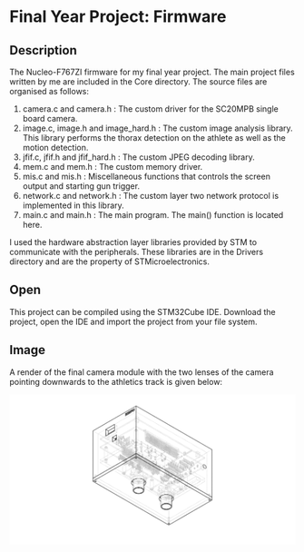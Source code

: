 # Final Year Project: Firmware

## Description
The Nucleo-F767ZI firmware for my final year project. The main project files written by me are included in the Core directory. The source files are organised as follows:

1. camera.c and camera.h : The custom driver for the SC20MPB single board camera.
2. image.c, image.h and image_hard.h : The custom image analysis library. This library performs the thorax detection on the athlete as well as the motion detection.
3. jfif.c, jfif.h and jfif_hard.h : The custom JPEG decoding library.
4. mem.c and mem.h : The custom memory driver.
5. mis.c and mis.h : Miscellaneous functions that controls the screen output and starting gun trigger.
6. network.c and network.h : The custom layer two network protocol is implemented in this library.
7. main.c and main.h : The main program. The main() function is located here.

I used the hardware abstraction layer libraries provided by STM to communicate with the peripherals. These libraries are in the Drivers directory and are the property of STMicroelectronics.

## Open
This project can be compiled using the STM32Cube IDE. Download the project, open the IDE and import the project from your file system. 

## Image

A render of the final camera module with the two lenses of the camera pointing downwards to the athletics track is given below:

![alt text](https://github.com/sonbesie/final_year_project_firmware/blob/main/assembly_s.JPG?raw=true)
